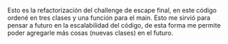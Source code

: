 Esto es la refactorización del challenge de escape final, en este código ordené en tres clases y una función para el main. Esto me sirvió para pensar a futuro en la escalabilidad del código, de esta forma me permite poder agregarle más cosas (nuevas clases) en el futuro.
